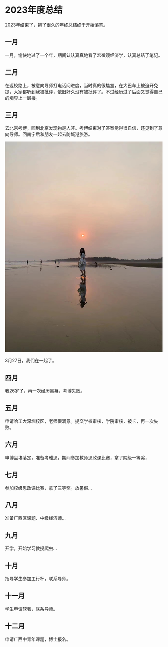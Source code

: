 # 2023年度总结




2023年结束了，拖了很久的年终总结终于开始落笔。


## 一月

一月，愉快地过了一个年，期间认认真真地看了宏微观经济学，认真总结了笔记。

## 二月

在返校路上，被意向导师打电话问进度，当时真的很尴尬，在大巴车上被迫开免提，大家都听到我被批评，依旧好久没有被批评了。不过经历过了后面又觉得自己的境界上一层楼。

## 三月

去北京考博，回到北京发现物是人非。考博结束对了答案觉得很自信，还见到了意向导师。回南宁后和朋友一起去防城港旅游。

![](https://github.com/YanyingWei1997/YanyingWei1997.github.io/blob/main/blogs/2023/%E4%B8%89%E6%9C%88%E6%97%85%E6%B8%B8.jpg?raw=true)

3月27日，我们在一起了。

##  四月

我26岁了，再一次经历黑幕，考博失败。

## 五月

申请哈工大深圳校区，老师很满意。提交学校审核，学院审核，被卡，再一次失败。

## 六月

申博尘埃落定，准备考雅思，期间参加教师思政课比赛，拿了院级一等奖，

## 七月

参加校级思政课比赛，拿了三等奖。放暑假...

## 八月

准备广西区课题、中级经济师...

## 九月

开学，开始学习教授爬虫...

## 十月

指导学生参加工行杯，联系导师。

## 十一月

学生申请软著，联系导师。

## 十二月

申请广西中青年课题，博士报名。